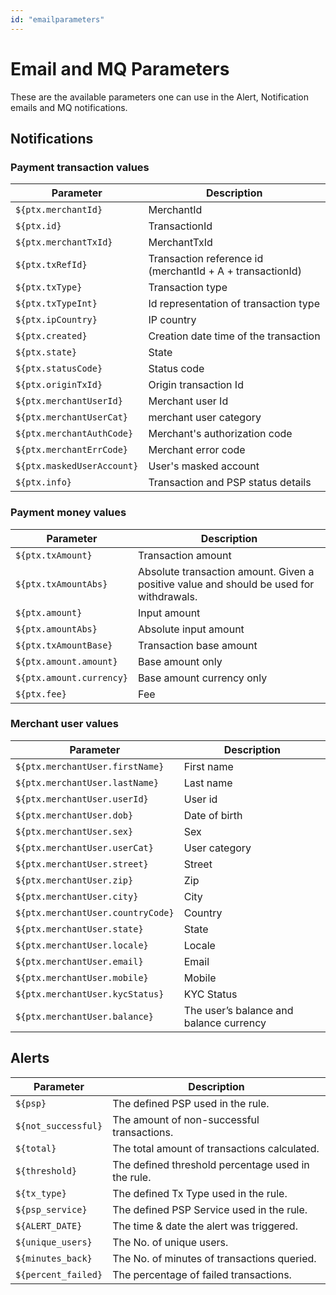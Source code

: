 ```yaml
---
id: "emailparameters"
---
```


# Email and MQ Parameters

These are the available parameters one can use in the Alert, Notification emails and MQ notifications.

## Notifications

### Payment transaction values

| Parameter                             | Description                                                                             |
|---------------------------------------|-----------------------------------------------------------------------------------------|
| ```${ptx.merchantId}```               | MerchantId                                                                              |
| ```${ptx.id}```                       | TransactionId                                                                           |
| ```${ptx.merchantTxId}```             | MerchantTxId                                                                            |
| ```${ptx.txRefId}```                  | Transaction reference id (merchantId + A + transactionId)                               |
| ```${ptx.txType}```                   | Transaction type                                                                        |
| ```${ptx.txTypeInt}```                | Id representation of transaction type                                                   |
| ```${ptx.ipCountry}```                | IP country                                                                              |
| ```${ptx.created}```                  | Creation date time of the transaction                                                   |
| ```${ptx.state}```                    | State                                                                                   |
| ```${ptx.statusCode}```               | Status code                                                                             |
| ```${ptx.originTxId}```               | Origin transaction Id                                                                   |
| ```${ptx.merchantUserId}```           | Merchant user Id                                                                        |
| ```${ptx.merchantUserCat}```          | merchant user category                                                                  |
| ```${ptx.merchantAuthCode}```         | Merchant's authorization code                                                           |
| ```${ptx.merchantErrCode}```          | Merchant error code                                                                     |
| ```${ptx.maskedUserAccount}```        | User's masked account                                                                   |
| ```${ptx.info}```                     | Transaction and PSP status details                                                       |


### Payment money values

| Parameter                             | Description                                                                             |
|---------------------------------------|-----------------------------------------------------------------------------------------|
| ```${ptx.txAmount}```                 | Transaction amount                                                                      |
| ```${ptx.txAmountAbs}```              | Absolute transaction amount. Given a positive value and should be used for withdrawals. |
| ```${ptx.amount}```                   | Input amount                                                                            |
| ```${ptx.amountAbs}```                | Absolute input amount                                                                   |
| ```${ptx.txAmountBase}```             | Transaction base amount                                                                 |
| ```${ptx.amount.amount}```            | Base amount only                                                                        |
| ```${ptx.amount.currency}```          | Base amount currency only                                                               |
| ```${ptx.fee}```                      | Fee                                                                                     |


### Merchant user values

| Parameter                             | Description                                                                             |
|---------------------------------------|-----------------------------------------------------------------------------------------|
| ```${ptx.merchantUser.firstName}```   | First name                                                                              |
| ```${ptx.merchantUser.lastName}```    | Last name                                                                               |
| ```${ptx.merchantUser.userId}```      | User id                                                                                 |
| ```${ptx.merchantUser.dob}```         | Date of birth                                                                           |
| ```${ptx.merchantUser.sex}```         | Sex                                                                                     |
| ```${ptx.merchantUser.userCat}```     | User category                                                                           |
| ```${ptx.merchantUser.street}```      | Street                                                                                  |
| ```${ptx.merchantUser.zip}```         | Zip                                                                                     |
| ```${ptx.merchantUser.city}```        | City                                                                                    |
| ```${ptx.merchantUser.countryCode}``` | Country                                                                                 |
| ```${ptx.merchantUser.state}```       | State                                                                                   |
| ```${ptx.merchantUser.locale}```      | Locale                                                                                  |
| ```${ptx.merchantUser.email}```       | Email                                                                                   |
| ```${ptx.merchantUser.mobile}```      | Mobile                                                                                  |
| ```${ptx.merchantUser.kycStatus}```   | KYC Status                                                                              |
| ```${ptx.merchantUser.balance}```     | The user’s balance and balance currency                                                 |

## Alerts

| Parameter               | Description                                         |
|-------------------------|-----------------------------------------------------|
| ```${psp}```            | The defined PSP used in the rule.                   |
| ```${not_successful}``` | The amount of non-successful transactions.          |
| ```${total}```          | The total amount of transactions calculated.        |
| ```${threshold}```      | The defined threshold percentage used in the rule.  |
| ```${tx_type}```        | The defined Tx Type used in the rule.               |
| ```${psp_service}```    | The defined PSP Service used in the rule.           |
| ```${ALERT_DATE}```     | The time & date the alert was triggered.            |
| ```${unique_users}```   | The No. of unique users.                            |
| ```${minutes_back}```   | The No. of minutes of transactions queried.         |
| ```${percent_failed}``` | The percentage of failed transactions.              |
